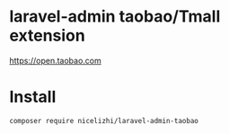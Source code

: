 laravel-admin taobao/Tmall extension
======

https://open.taobao.com

# Install

```
composer require nicelizhi/laravel-admin-taobao
```